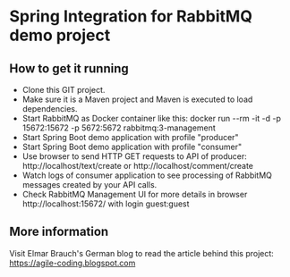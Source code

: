 # Spring Integration for RabbitMQ demo project

## How to get it running
* Clone this GIT project.
* Make sure it is a Maven project and Maven is executed to load dependencies.
* Start RabbitMQ as Docker container like this: docker run --rm -it -d -p 15672:15672 -p 5672:5672 rabbitmq:3-management
* Start Spring Boot demo application with profile "producer"
* Start Spring Boot demo application with profile "consumer"
* Use browser to send HTTP GET requests to API of producer: http://localhost/text/create or http://localhost/comment/create
* Watch logs of consumer application to see processing of RabbitMQ messages created by your API calls.
* Check RabbitMQ Management UI for more details in browser http://localhost:15672/ with login guest:guest

## More information
Visit Elmar Brauch's German blog to read the article behind this project:
https://agile-coding.blogspot.com
